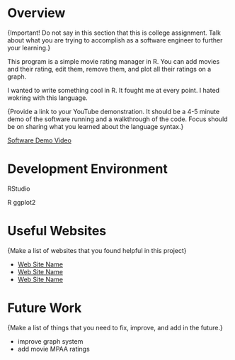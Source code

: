 # Overview

{Important! Do not say in this section that this is college assignment. Talk about what you are trying to accomplish as a software engineer to further your learning.}

This program is a simple movie rating manager in R. You can add movies and their rating, edit them, remove them, and plot all their ratings on a graph.

I wanted to write something cool in R. It fought me at every point. I hated wokring with this language.

{Provide a link to your YouTube demonstration. It should be a 4-5 minute demo of the software running and a walkthrough of the code. Focus should be on sharing what you learned about the language syntax.}

[Software Demo Video](http://youtube.link.goes.here)

# Development Environment

RStudio

R
ggplot2

# Useful Websites

{Make a list of websites that you found helpful in this project}

- [Web Site Name](www.w3schools.com)
- [Web Site Name](https://www.rdocumentation.org/)
- [Web Site Name](https://devdocs.io/r/)

# Future Work

{Make a list of things that you need to fix, improve, and add in the future.}

- improve graph system 
- add movie MPAA ratings
